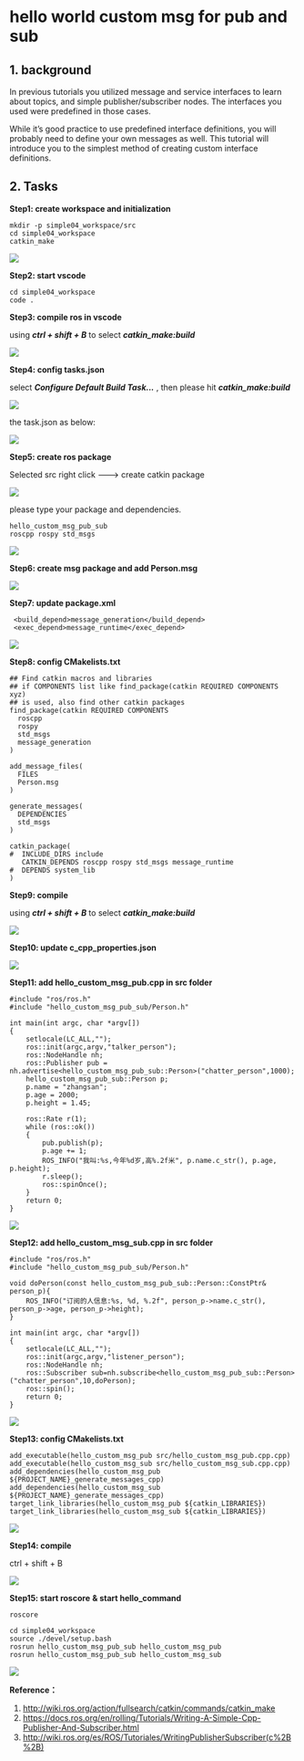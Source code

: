 # hello world custom msg for pub and sub 

## 1. background

In previous tutorials you utilized message and service interfaces to learn about topics, and simple publisher/subscriber nodes. The interfaces you used were predefined in those cases.

While it’s good practice to use predefined interface definitions, you will probably need to define your own messages as well. This tutorial will introduce you to the simplest method of creating custom interface definitions.

## 2. Tasks

**Step1: create workspace and initialization**

```
mkdir -p simple04_workspace/src
cd simple04_workspace
catkin_make
```

![](images/2022-06-10_133820.png)

**Step2: start vscode**

```
cd simple04_workspace
code .
```

**Step3: compile ros in vscode**

using ***ctrl + shift + B*** to select ***catkin_make:build***

![](images/2022-06-10_134013.png)

**Step4: config tasks.json**

select ***Configure Default Build Task...*** , then please hit ***catkin_make:build***

![](images/2022-06-10_134102.png)

the task.json as below:

![](images/2022-06-10_134141.png)

**Step5: create ros package**

Selected src right click ---> create catkin package

![](images/2022-06-10_134256.png)

please type your package and dependencies.

```
hello_custom_msg_pub_sub
roscpp rospy std_msgs
```

![](images/2022-06-10_134408.png)

**Step6: create msg package and add Person.msg**

![](images/2022-06-10_134702.png)

**Step7: update package.xml**

```
 <build_depend>message_generation</build_depend>
 <exec_depend>message_runtime</exec_depend>
```

![](images/2022-06-10_134935.png)

**Step8: config CMakelists.txt**

```
## Find catkin macros and libraries
## if COMPONENTS list like find_package(catkin REQUIRED COMPONENTS xyz)
## is used, also find other catkin packages
find_package(catkin REQUIRED COMPONENTS
  roscpp
  rospy
  std_msgs
  message_generation
)
```

```
add_message_files(
  FILES
  Person.msg
)
```

```
generate_messages(
  DEPENDENCIES
  std_msgs
)
```

```
catkin_package(
#  INCLUDE_DIRS include
   CATKIN_DEPENDS roscpp rospy std_msgs message_runtime
#  DEPENDS system_lib
)
```

**Step9: compile**

using ***ctrl + shift + B*** to select ***catkin_make:build***

![](images/2022-06-10_135546.png)

**Step10: update c_cpp_properties.json**

![](images/2022-06-10_140830.png)

**Step11: add hello_custom_msg_pub.cpp in src folder**

```
#include "ros/ros.h"
#include "hello_custom_msg_pub_sub/Person.h"

int main(int argc, char *argv[])
{
    setlocale(LC_ALL,"");
    ros::init(argc,argv,"talker_person");
    ros::NodeHandle nh;
    ros::Publisher pub = nh.advertise<hello_custom_msg_pub_sub::Person>("chatter_person",1000);
    hello_custom_msg_pub_sub::Person p;
    p.name = "zhangsan";
    p.age = 2000;
    p.height = 1.45;

    ros::Rate r(1);
    while (ros::ok())
    {
        pub.publish(p);
        p.age += 1;
        ROS_INFO("我叫:%s,今年%d岁,高%.2f米", p.name.c_str(), p.age, p.height);
        r.sleep();
        ros::spinOnce();
    }
    return 0;
}
```

![](images/2022-06-10_140731.png)

**Step12: add hello_custom_msg_sub.cpp in src folder**

```
#include "ros/ros.h"
#include "hello_custom_msg_pub_sub/Person.h"

void doPerson(const hello_custom_msg_pub_sub::Person::ConstPtr& person_p){
    ROS_INFO("订阅的人信息:%s, %d, %.2f", person_p->name.c_str(), person_p->age, person_p->height);
}

int main(int argc, char *argv[])
{   
    setlocale(LC_ALL,"");
    ros::init(argc,argv,"listener_person");
    ros::NodeHandle nh;
    ros::Subscriber sub=nh.subscribe<hello_custom_msg_pub_sub::Person>("chatter_person",10,doPerson);
    ros::spin();    
    return 0;
}

```

![](images/2022-06-10_141059.png)

**Step13: config CMakelists.txt**

```
add_executable(hello_custom_msg_pub src/hello_custom_msg_pub.cpp.cpp)
add_executable(hello_custom_msg_sub src/hello_custom_msg_sub.cpp.cpp)
add_dependencies(hello_custom_msg_pub ${PROJECT_NAME}_generate_messages_cpp)
add_dependencies(hello_custom_msg_sub ${PROJECT_NAME}_generate_messages_cpp)
target_link_libraries(hello_custom_msg_pub ${catkin_LIBRARIES})
target_link_libraries(hello_custom_msg_sub ${catkin_LIBRARIES})
```

![](images/2022-06-10_141540.png)

**Step14:  compile**

ctrl + shift + B

![](images/2022-06-10_141749.png)

**Step15:  start roscore** **& start hello_command**

```
roscore

cd simple04_workspace
source ./devel/setup.bash
rosrun hello_custom_msg_pub_sub hello_custom_msg_pub
rosrun hello_custom_msg_pub_sub hello_custom_msg_sub
```

![](images/2022-06-10_142009.png)

**Reference：**

1. http://wiki.ros.org/action/fullsearch/catkin/commands/catkin_make
2. https://docs.ros.org/en/rolling/Tutorials/Writing-A-Simple-Cpp-Publisher-And-Subscriber.html
3. http://wiki.ros.org/es/ROS/Tutoriales/WritingPublisherSubscriber(c%2B%2B)
